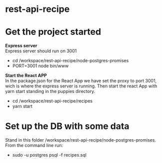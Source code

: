 # rest-api-recipe

# Get the project started
**Express server**  
Express server should run on 3001
- cd /workspace/rest-api-recipe/node-postgres-promises 
- PORT=3001 node bin/www

**Start the React APP**  
In the package.json for the React App we have set the proxy to port 3001, wich is where the express server is running. Then start the react App with yarn start standing in the puppies directory.

- cd /workspace/rest-api-recipe/recipes
- yarn start

# Set up the DB with some data
Stand in this folder /workspace/rest-api-recipe/node-postgres-promises.
From the command line run:
- sudo -u postgres psql -f recipes.sql

